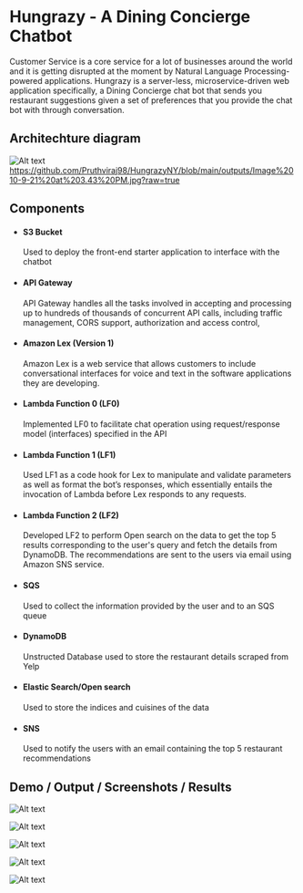 # Hungrazy - A Dining Concierge Chatbot
Customer Service is a core service for a lot of businesses around the world and it is getting disrupted at the moment by Natural Language Processing-powered applications. Hungrazy is a server-less, microservice-driven web application specifically, a Dining Concierge chat bot that sends you restaurant suggestions given a set of preferences that you provide the chat bot with through conversation.

## Architechture diagram
![Alt text](https://github.com/Pruthviraj98/HungrazyNY/blob/main/Assignment%201%20architecture%20diagram.png?raw=true)
https://github.com/Pruthviraj98/HungrazyNY/blob/main/outputs/Image%2010-9-21%20at%203.43%20PM.jpg?raw=true

## <b>Components</b>
<ul>
  <li> <h4> S3 Bucket </h4> </li> Used to deploy the front-end starter application to interface with the chatbot
  <li> <h4> API Gateway </h4> </li> API Gateway handles all the tasks involved in accepting and processing up to hundreds of thousands of concurrent API calls, including traffic management, CORS support, authorization and access control,
  <li> <h4> Amazon Lex (Version 1)</h4> </li> Amazon Lex is a web service that allows customers to include conversational interfaces for voice and text in the software applications they are developing.
  <li> <h4> Lambda Function 0 (LF0) </h4> </li> Implemented LF0 to facilitate chat operation using request/response model (interfaces) specified in the API  
  <li> <h4> Lambda Function 1 (LF1) </h4> </li> Used LF1 as a code hook for Lex to manipulate and validate parameters as well as format the bot’s responses, which essentially entails the invocation of Lambda before Lex responds to any requests.  
  <li> <h4> Lambda Function 2 (LF2) </h4> </li> Developed LF2 to perform Open search on the data to get the top 5 results corresponding to the user's query and fetch the details from DynamoDB. The recommendations are sent to the users via email using Amazon SNS service.
  <li> <h4> SQS </h4> </li> Used to collect the information provided by the user and to an SQS queue 
  <li> <h4> DynamoDB </h4> Unstructed Database used to store the restaurant details scraped from Yelp </li> <p> </p>
  <li> <h4> Elastic Search/Open search </h4> Used to store the indices and cuisines of the data </li><p></p>
  <li> <h4> SNS </h4> </li> Used to notify the users with an email containing the top 5 restaurant recommendations
</ul>  

## Demo / Output / Screenshots / Results

![Alt text](https://github.com/Pruthviraj98/HungrazyNY/blob/main/outputs/Image%2010-9-21%20at%203.39%20PM.jpg?raw=true)

![Alt text](https://github.com/Pruthviraj98/HungrazyNY/blob/main/outputs/Image%2010-9-21%20at%203.43%20PM.jpg?raw=true)

![Alt text](https://github.com/Pruthviraj98/HungrazyNY/blob/main/outputs/Image%2010-9-21%20at%203.44%20PM.jpg?raw=true)

![Alt text](https://github.com/Pruthviraj98/HungrazyNY/blob/main/outputs/IMG_144B945072BC-1.jpeg?raw=true)

![Alt text](https://github.com/Pruthviraj98/HungrazyNY/blob/main/outputs/IMG_E38A3E328114-1.jpeg?raw=true)




